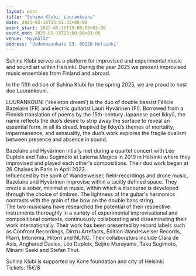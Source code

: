 ```yaml
---
layout: post
title: "Suhina Klubi: Luurankouni"
date: 2025-02-16T15:51:33+00:00
event_start: 2025-05-15T19:00:00+03:00
event_end: 2025-05-15T21:00:00+03:00
venue: "Myymälä2"
address: "Uudenmaankatu 23, 00120 Helsinki"
---
```


Suhina Klubi serves as a platform for improvised and experimental music and sound art within Helsinki. During the year 2025 we present improvised music ensembles from Finland and abroad.  
  
In the fifth edition of Suhina Klubi for the spring 2025, we are proud to host duo Luurankouni.  
  
LUURANKOUNI (‘skeleton dream’) is the duo of double bassist Félicie Bazelaire (FR) and electric guitarist Lauri Hyvärinen (FI). Borrowed from a Finnish translation of poems by the 15th-century Japanese poet Ikkyū, the name reflects the duo’s desire to strip away the surface to reveal an essential form, in all its dread. Inspired by Ikkyū’s themes of mortality, impermanence, and sensuality, the duo’s work explores the fragile dualism between presence and absence in sound.  
  
Bazelaire and Hyvärinen intially met during a quartet concert with Léo Dupleix and Taku Sugimoto at Laterna Magica in 2019 in Helsinki where they improvised and played each other's compositions. Their duo work began at 26 Chaises in Paris in April 2023.  
Influenced by the spirit of Wandelweiser, field-recordings and drone music, Bazelaire and Hyvärinen improvise within a tacitly defined space. They create a sober, minimalist music, within which a discourse is developed through the choice of timbres. The lightness of the guitar's harmonics contrasts with the grain of the bow on the double bass string.  
The two musicians have researched the potential of their respective instruments thoroughly in a variety of experimental improvisational and compositional contexts, continuously collaborating and disseminating their work internationally. Their work has been presented by record labels such as Confront Recordings, Dinzu Artefacts, Edition Wandelweiser Records, Ftarri, Intonema, Hitorri and NUNC. Their collaborators include Clara de Asís, Angharad Davies, Léo Dupleix, Seijiro Murayama, Taku Sugimoto, Minami Saeki and Stefan Thut.  
  
Suhina Klubi is supported by Kone foundation and city of Helsinki  
Tickets: 15€/8
